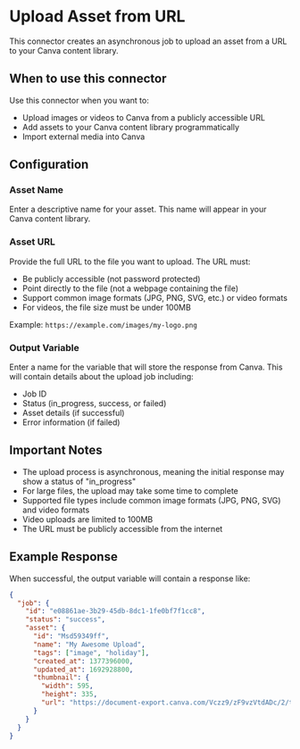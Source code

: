 # Upload Asset from URL

This connector creates an asynchronous job to upload an asset from a URL to your Canva content library.

## When to use this connector

Use this connector when you want to:
- Upload images or videos to Canva from a publicly accessible URL
- Add assets to your Canva content library programmatically
- Import external media into Canva

## Configuration

### Asset Name
Enter a descriptive name for your asset. This name will appear in your Canva content library.

### Asset URL
Provide the full URL to the file you want to upload. The URL must:
- Be publicly accessible (not password protected)
- Point directly to the file (not a webpage containing the file)
- Support common image formats (JPG, PNG, SVG, etc.) or video formats
- For videos, the file size must be under 100MB

Example: `https://example.com/images/my-logo.png`

### Output Variable
Enter a name for the variable that will store the response from Canva. This will contain details about the upload job including:
- Job ID
- Status (in_progress, success, or failed)
- Asset details (if successful)
- Error information (if failed)

## Important Notes

- The upload process is asynchronous, meaning the initial response may show a status of "in_progress"
- For large files, the upload may take some time to complete
- Supported file types include common image formats (JPG, PNG, SVG) and video formats
- Video uploads are limited to 100MB
- The URL must be publicly accessible from the internet

## Example Response

When successful, the output variable will contain a response like:

```json
{
  "job": {
    "id": "e08861ae-3b29-45db-8dc1-1fe0bf7f1cc8",
    "status": "success",
    "asset": {
      "id": "Msd59349ff",
      "name": "My Awesome Upload",
      "tags": ["image", "holiday"],
      "created_at": 1377396000,
      "updated_at": 1692928800,
      "thumbnail": {
        "width": 595,
        "height": 335,
        "url": "https://document-export.canva.com/Vczz9/zF9vzVtdADc/2/thumbnail/0001.png?"
      }
    }
  }
}
```
